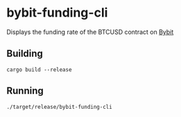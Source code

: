 # bybit-funding-cli

Displays the funding rate of the BTCUSD contract on [Bybit](https://bybit.com)

## Building

	cargo build --release

## Running

	./target/release/bybit-funding-cli
